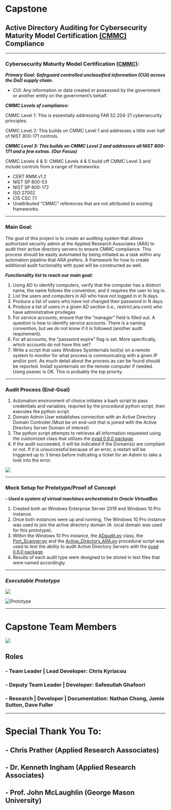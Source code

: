 # Capstone
## **Active Directory Auditing for Cybersecurity Maturity Model Certification [(CMMC)](https://www.cmmc-compliance.com/) Compliance**

_________________________________________________________________________________________________________________________________________________________________________________

### **Cybersecurity Maturity Model Certification [(CMMC)](https://www.cmmc-compliance.com/):**

***Primary Goal: Safeguard controlled unclassified information (CUI) across the DoD supply chain.***

- CUI: Any information or data created or possessed by the government or another entity on the government’s behalf.
  
***CMMC Levels of compliance:***

CMMC Level 1: This is essentially addressing FAR 52.204-21 cybersecurity principles.

CMMC Level 2: This builds on CMMC Level 1 and addresses a little over half of NIST 800-171 controls.

***CMMC Level 3: This builds on CMMC Level 2 and addresses all NIST 800-171 and a few extras. (Our Focus)***

CMMC Levels 4 & 5: CMMC Levels 4 & 5 build off CMMC Level 3 and include controls from a range of frameworks:
- CERT RMM v1.2
- NIST SP 800-53
- NIST SP 800-172
- ISO 27002
- CIS CSC 7.1
- Unattributed “CMMC” references that are not attributed to existing frameworks.

_________________________________________________________________________________________________________________________________________________________________________________

### **Main Goal:**

The goal of this project is to create an auditing system that allows authorized security admin at the Applied Research Associates (ARA) 
to audit their active directory servers to ensure CMMC compliance. This process should be easily automated by being initiated as a task within any automation pipeline
that ARA prefers. A framework for how to create additional audit fuctionality with pyad will be constructed as well.

***Functionality list to reach our main goal:***
1. Using AD to identify computers, verify that the computer has a distinct name, the name follows the convention, and it requires the user to log in.
2. List the users and computers in AD who have not logged in in N days.
3. Produce a list of users who have not changed their password in N days.
4. Produce a list of users in a given AD section (i.e., restrict.ara.com) who have administrative privileges
5. For service accounts, ensure that the “manager” field is filled out.  A question is how to identify service accounts.  There is a naming convention, but we do not know if it is followed (another audit requirement).
6. For all accounts, the “password expire” flag is set.  More specifically, which accounts do not have this set?
7. Write a script that uses Windows Sysinternals tool(s) on a remote system to monitor for what process is communicating with a given IP and/or port.  As much detail about the process as can be found should be reported.  Install sysinternals on the remote computer if needed.  Using psexec is OK.  This is probably the top priority.

_________________________________________________________________________________________________________________________________________________________________________________

### **Audit Process (End-Goal)**

1. Automation environment of choice initiates a bash script to pass credentials and variables, requried by the procedural python script, then executes the python script.
2. Domain Admin User establishes connection with an Active Directory Domain Controller.(Must be on end-unit that is joined with the Active Directory Server Domain of interest)
3. The python script attempts to retrieves all information requested using the customized class that utilizes the [pyad 0.6.0 package](https://pypi.org/project/pyad/).
4. If the audit succeeded, it will be indicated if the Domain(s) are compliant or not. If it is unsuccessful because of an error, a restart will be triggered up to 3 times before indicating a ticket for an Admin to take a look into the error. 

![](Diagrams/Audit_Process_1.png)

________________________________________________________________________________________________________________________________________________________________________________

### **Mock Setup for Prototype/Proof of Concept**

***- Used a system of virtual machines orchestrated in Oracle VirtualBox***
1. Created both an Windows Enterprise Server 2019 and Windows 10 Pro instance.
2. Once both instances were up and running, The Windows 10 Pro instance was used to join the active directory domain (A .local domain was used for this prototype).
3. Within the Windows 10 Pro instance, the [ADaudit.py](Scripts/ADaudit.py) class, the [Port_Scanner.py](Scripts/Port_Scanner.py) and the [Active_Directory_ARA.py](Scripts/Active_Directory_ARA.py) procedural script was used to test the ability to audit Active Directory Servers with the [pyad 0.6.0 package](https://pypi.org/project/pyad/).
4. Results of each audit type were designed to be stored in text files that were named accordingly.

_________________________________________________________________________________________________________________________________________________________________________________

### ***Executable Prototype***

![](Photos_Gifs/PC_to_AD.png)

![Prototype](Photos_Gifs/pyad_proof_of_concept_3.gif)

_________________________________________________________________________________________________________________________________________________________________________________

# Capstone Team Members #

![](Photos_Gifs/Alpha_4.PNG)

## Roles ##
### - Team Leader | Lead Developer: Chris Kyriacou ###
### - Deputy Team Leader | Developer: Safeeullah Ghafoori ###
### - Research | Developer | Documentation: Nathan Chong, Jamie Sutton, Dave Fuller ###

________________________________________________________________________________________________________________________________________________________________________________

# Special Thank You To: #

## - Chris Prather (Applied Research Aassociates) ##

## - Dr. Kenneth Ingham (Applied Research Associates) ##

## - Prof. John McLaughlin (George Mason University) ##
